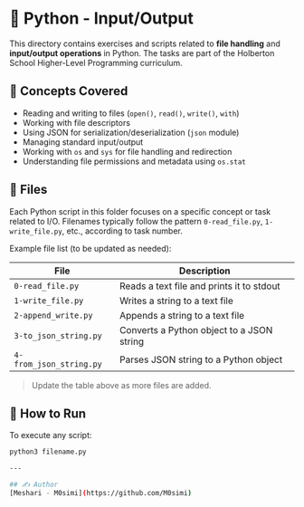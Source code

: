 # 📂 Python - Input/Output

This directory contains exercises and scripts related to **file handling** and **input/output operations** in Python. The tasks are part of the Holberton School Higher-Level Programming curriculum.

## 📘 Concepts Covered

- Reading and writing to files (`open()`, `read()`, `write()`, `with`)
- Working with file descriptors
- Using JSON for serialization/deserialization (`json` module)
- Managing standard input/output
- Working with `os` and `sys` for file handling and redirection
- Understanding file permissions and metadata using `os.stat`

## 📁 Files

Each Python script in this folder focuses on a specific concept or task related to I/O. Filenames typically follow the pattern `0-read_file.py`, `1-write_file.py`, etc., according to task number.

Example file list (to be updated as needed):

| File               | Description                           |
|--------------------|---------------------------------------|
| `0-read_file.py`   | Reads a text file and prints it to stdout |
| `1-write_file.py`  | Writes a string to a text file         |
| `2-append_write.py`| Appends a string to a text file        |
| `3-to_json_string.py` | Converts a Python object to a JSON string |
| `4-from_json_string.py` | Parses JSON string to a Python object |

> Update the table above as more files are added.

## 🧪 How to Run

To execute any script:
```bash
python3 filename.py

---

## ✍️ Author
[Meshari - M0simi](https://github.com/M0simi)
